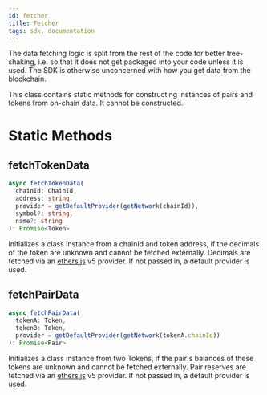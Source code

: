 ```yaml
---
id: fetcher
title: Fetcher
tags: sdk, documentation
---
```


The data fetching logic is split from the rest of the code for better tree-shaking,
i.e. so that it does not get packaged into your code unless it is used.
The SDK is otherwise unconcerned with how you get data from the blockchain.

This class contains static methods for constructing instances of pairs and tokens
from on-chain data. It cannot be constructed.

# Static Methods

## fetchTokenData

```typescript
async fetchTokenData(
  chainId: ChainId,
  address: string,
  provider = getDefaultProvider(getNetwork(chainId)),
  symbol?: string,
  name?: string
): Promise<Token>
```

Initializes a class instance from a chainId and token address, if the decimals of the token are unknown and cannot be fetched externally. Decimals are fetched via an [ethers.js](https://github.com/ethers-io/ethers.js/) v5 provider. If not passed in, a default provider is used.

## fetchPairData

```typescript
async fetchPairData(
  tokenA: Token,
  tokenB: Token,
  provider = getDefaultProvider(getNetwork(tokenA.chainId))
): Promise<Pair>
```

Initializes a class instance from two Tokens, if the pair's balances of these tokens are unknown and cannot be fetched externally. Pair reserves are fetched via an [ethers.js](https://github.com/ethers-io/ethers.js/) v5 provider. If not passed in, a default provider is used.
